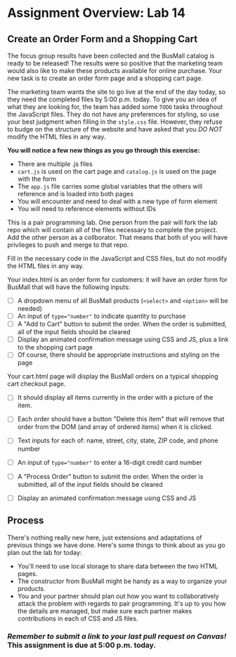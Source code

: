 # Assignment Overview: Lab 14

## Create an Order Form and a Shopping Cart

The focus group results have been collected and the BusMall catalog is ready to be released! The results were so positive that the marketing team would also like to make these products available for online purchase. Your new task is to create an order form page and a shopping cart page.

The marketing team wants the site to go live at the end of the day today, so they need the completed files by 5:00 p.m. today. To give you an idea of what they are looking for, the team has added some `TODO` tasks throughout the JavaScript files. They do not have any preferences for styling, so use your best judgment when filling in the `style.css` file. However, they refuse to budge on the structure of the website and have asked that you *DO NOT* modify the HTML files in any way.

**You will notice a few new things as you go through this exercise:**
- There are multiple .js files
- ```cart.js``` is used on the cart page and ```catalog.js``` is used on the page with the form
- The ```app.js``` file carries some global variables that the others will reference and is loaded into both pages
- You will encounter and need to deal with a new type of form element
- You will need to reference elements without IDs

This is a pair programming lab. One person from the pair will fork the lab repo which will contain all of the files necessary to complete the project.
Add the other person as a collborator. That means that both of you will have privileges to push and merge to that repo.

Fill in the necessary code in the JavaScript and CSS files, but do not modify the HTML files in any way.

Your index.html is an order form for customers: it will have an order form for BusMall that will have the following inputs:

  - [ ] A dropdown menu of all BusMall products (`<select>` and `<option>` will be needed)
  - [ ] An input of `type="number"` to indicate quantity to purchase
  - [ ] A "Add to Cart" button to submit the order. When the order is submitted, all of the input fields should be cleared
  - [ ] Display an animated confirmation message using CSS and JS, plus a link to the shopping cart page
  - [ ] Of course, there should be appropriate instructions and styling on the page

  Your cart.html page will display the BusMall orders on a typical shopping cart checkout page.

  - [ ] It should display all items currently in the order with a picture of the item.
  - [ ] Each order should have a button "Delete this item" that will remove that order from the DOM (and array of ordered items) when it is clicked.
  - [ ] Text inputs for each of: name, street, city, state, ZIP code, and phone number
  - [ ] An input of `type="number"` to enter a 16-digit credit card number
  - [ ] A "Process Order" button to submit the order. When the order is submitted, all of the input fields should be cleared
  - [ ] Display an animated confirmation message using CSS and JS


## Process

There's nothing really new here, just extensions and adaptations of previous things we have done. Here's some things to think about as you go plan out the lab for today:

- You'll need to use local storage to share data between the two HTML pages.
- The constructor from BusMall might be handy as a way to organize your products.
- You and your partner should plan out how you want to collaboratively attack the problem with regards to pair programming. It's up to you how the details are managed, but make sure each partner makes contributions in each of CSS and JS files.

### *Remember to submit a link to your last pull request on Canvas!* This assignment is due at 5:00 p.m. today.